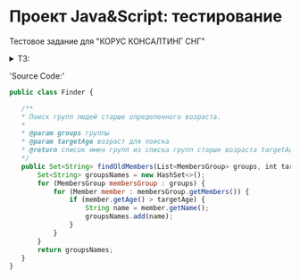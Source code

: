 # Проект Java&Script: тестирование

Тестовое задание для "КОРУС КОНСАЛТИНГ СНГ"
<details><summary>ТЗ:</summary>
Необходимо произвести рефакторинг кода класса Finder с применением stream api.
</details>

'Source Code:'

 ```javascript
 public class Finder {

    /**
    * Поиск групп людей старше определенного возраста.
    *
    * @param groups группы
    * @param targetAge возраст для поиска
    * @return список имен групп из списка групп старше возраста targetAge
    */
    public Set<String> findOldMembers(List<MembersGroup> groups, int targetAge) {
        Set<String> groupsNames = new HashSet<>();
        for (MembersGroup membersGroup : groups) {
            for (Member member : membersGroup.getMembers()) {
                if (member.getAge() > targetAge) {
                    String name = member.getName();
                    groupsNames.add(name);
                }
            }
        }
        return groupsNames;
    }
 }
 ```